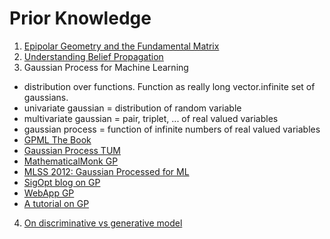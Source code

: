 # Prior Knowledge
1. [Epipolar Geometry and the Fundamental Matrix](https://www.robots.ox.ac.uk/%7Evgg/hzbook/hzbook1/HZepipolar.pdf)
2. [Understanding Belief Propagation](http://www.merl.com/publications/docs/TR2001-22.pdf)
3. Gaussian Process for Machine Learning 
 - distribution over functions. Function as really long vector.infinite set of gaussians.
 - univariate gaussian = distribution of random variable
 - multivariate gaussian = pair, triplet, ... of real valued variables
 - gaussian process = function of infinite numbers of real valued variables
 - [GPML The Book](http://www.gaussianprocess.org/gpml/chapters/)
 - [Gaussian Process TUM](https://www.youtube.com/watch?v=50Vgw11qn0o)
 - [MathematicalMonk GP](https://www.youtube.com/watch?v=vU6AiEYED9E&list=PLD0F06AA0D2E8FFBA&index=150)
 - [MLSS 2012: Gaussian Processed for ML](https://www.youtube.com/watch?v=BS4Wd5rwNwE)
 - [SigOpt blog on GP](http://blog.sigopt.com/post/130275376068/sigopt-fundamentals-intuition-behind-gaussian)
 - [WebApp GP](http://rpradeep.webhop.net/gpr/)
 - [A tutorial on GP](http://mlss2011.comp.nus.edu.sg/uploads/Site/lect1gp.pdf)
4. [On discriminative vs generative model](http://ai.stanford.edu/~ang/papers/nips01-discriminativegenerative.pdf)
